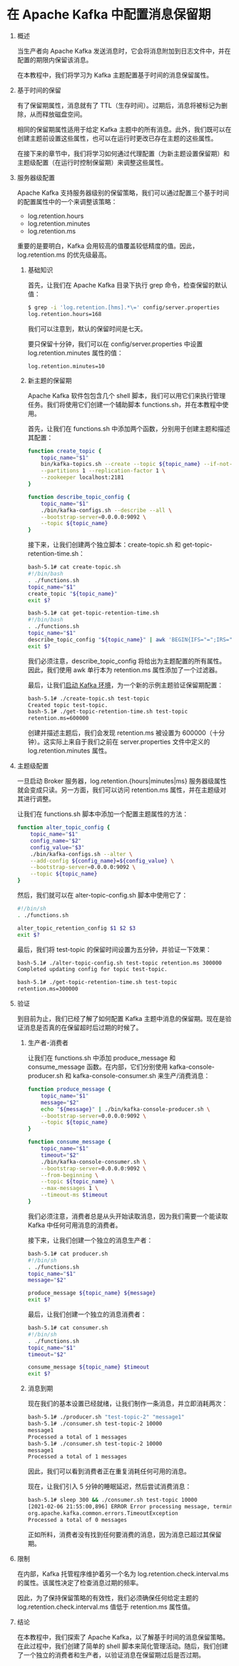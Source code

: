 # 在 Apache Kafka 中配置消息保留期

1. 概述

    当生产者向 Apache Kafka 发送消息时，它会将消息附加到日志文件中，并在配置的期限内保留该消息。

    在本教程中，我们将学习为 Kafka 主题配置基于时间的消息保留属性。

2. 基于时间的保留

    有了保留期属性，消息就有了 TTL（生存时间）。过期后，消息将被标记为删除，从而释放磁盘空间。

    相同的保留期属性适用于给定 Kafka 主题中的所有消息。此外，我们既可以在创建主题前设置这些属性，也可以在运行时更改已存在主题的这些属性。

    在接下来的章节中，我们将学习如何通过代理配置（为新主题设置保留期）和主题级配置（在运行时控制保留期）来调整这些属性。

3. 服务器级配置

    Apache Kafka 支持服务器级别的保留策略，我们可以通过配置三个基于时间的配置属性中的一个来调整该策略：

    - log.retention.hours
    - log.retention.minutes
    - log.retention.ms

    重要的是要明白，Kafka 会用较高的值覆盖较低精度的值。因此，log.retention.ms 的优先级最高。

    1. 基础知识

        首先，让我们在 Apache Kafka 目录下执行 grep 命令，检查保留的默认值：

        ```bash
        $ grep -i 'log.retention.[hms].*\=' config/server.properties
        log.retention.hours=168
        ```

        我们可以注意到，默认的保留时间是七天。

        要只保留十分钟，我们可以在 config/server.properties 中设置 log.retention.minutes 属性的值：

        `log.retention.minutes=10`

    2. 新主题的保留期

        Apache Kafka 软件包包含几个 shell 脚本，我们可以用它们来执行管理任务。我们将使用它们创建一个辅助脚本 functions.sh，并在本教程中使用。

        首先，让我们在 functions.sh 中添加两个函数，分别用于创建主题和描述其配置：

        ```sh
        function create_topic {
            topic_name="$1"
            bin/kafka-topics.sh --create --topic ${topic_name} --if-not-exists \
            --partitions 1 --replication-factor 1 \
            --zookeeper localhost:2181
        }

        function describe_topic_config {
            topic_name="$1"
            ./bin/kafka-configs.sh --describe --all \
            --bootstrap-server=0.0.0.0:9092 \
            --topic ${topic_name}
        }
        ```

        接下来，让我们创建两个独立脚本：create-topic.sh 和 get-topic-retention-time.sh：

        ```sh
        bash-5.1# cat create-topic.sh
        #!/bin/bash
        . ./functions.sh
        topic_name="$1"
        create_topic "${topic_name}"
        exit $?
        ```

        ```sh
        bash-5.1# cat get-topic-retention-time.sh
        #!/bin/bash
        . ./functions.sh
        topic_name="$1"
        describe_topic_config "${topic_name}" | awk 'BEGIN{IFS="=";IRS=" "} /^[ ]*retention.ms/{print $1}'
        exit $?
        ```

        我们必须注意，describe_topic_config 将给出为主题配置的所有属性。因此，我们使用 awk 单行本为 retention.ms 属性添加了一个过滤器。

        最后，让我们[启动 Kafka 环境](https://kafka.apache.org/documentation/#quickstart_startserver)，为一个新的示例主题验证保留期配置：

        ```bash
        bash-5.1# ./create-topic.sh test-topic
        Created topic test-topic.
        bash-5.1# ./get-topic-retention-time.sh test-topic
        retention.ms=600000
        ```

        创建并描述主题后，我们会发现 retention.ms 被设置为 600000（十分钟）。这实际上来自于我们之前在 server.properties 文件中定义的 log.retention.minutes 属性。

4. 主题级配置

    一旦启动 Broker 服务器，log.retention.{hours|minutes|ms} 服务器级属性就会变成只读。另一方面，我们可以访问 retention.ms 属性，并在主题级对其进行调整。

    让我们在 functions.sh 脚本中添加一个配置主题属性的方法：

    ```sh
    function alter_topic_config {
        topic_name="$1"
        config_name="$2"
        config_value="$3"
        ./bin/kafka-configs.sh --alter \
        --add-config ${config_name}=${config_value} \
        --bootstrap-server=0.0.0.0:9092 \
        --topic ${topic_name}
    }
    ```

    然后，我们就可以在 alter-topic-config.sh 脚本中使用它了：

    ```sh
    #!/bin/sh
    . ./functions.sh

    alter_topic_retention_config $1 $2 $3
    exit $?
    ```

    最后，我们将 test-topic 的保留时间设置为五分钟，并验证一下效果：

    ```sh
    bash-5.1# ./alter-topic-config.sh test-topic retention.ms 300000
    Completed updating config for topic test-topic.

    bash-5.1# ./get-topic-retention-time.sh test-topic
    retention.ms=300000
    ```

5. 验证

    到目前为止，我们已经了解了如何配置 Kafka 主题中消息的保留期。现在是验证消息是否真的在保留超时后过期的时候了。

    1. 生产者-消费者

        让我们在 functions.sh 中添加 produce_message 和 consume_message 函数。在内部，它们分别使用 kafka-console-producer.sh 和 kafka-console-consumer.sh 来生产/消费消息：

        ```sh
        function produce_message {
            topic_name="$1"
            message="$2"
            echo "${message}" | ./bin/kafka-console-producer.sh \
            --bootstrap-server=0.0.0.0:9092 \
            --topic ${topic_name}
        }

        function consume_message {
            topic_name="$1"
            timeout="$2"
            ./bin/kafka-console-consumer.sh \
            --bootstrap-server=0.0.0.0:9092 \
            --from-beginning \
            --topic ${topic_name} \
            --max-messages 1 \
            --timeout-ms $timeout
        }
        ```

        我们必须注意，消费者总是从头开始读取消息，因为我们需要一个能读取 Kafka 中任何可用消息的消费者。

        接下来，让我们创建一个独立的消息生产者：

        ```sh
        bash-5.1# cat producer.sh
        #!/bin/sh
        . ./functions.sh
        topic_name="$1"
        message="$2"

        produce_message ${topic_name} ${message}
        exit $?
        ```

        最后，让我们创建一个独立的消息消费者：

        ```sh
        bash-5.1# cat consumer.sh
        #!/bin/sh
        . ./functions.sh
        topic_name="$1"
        timeout="$2"

        consume_message ${topic_name} $timeout
        exit $?
        ```

    2. 消息到期

        现在我们的基本设置已经就绪，让我们制作一条消息，并立即消耗两次：

        ```sh
        bash-5.1# ./producer.sh "test-topic-2" "message1"
        bash-5.1# ./consumer.sh test-topic-2 10000
        message1
        Processed a total of 1 messages
        bash-5.1# ./consumer.sh test-topic-2 10000
        message1
        Processed a total of 1 messages
        ```

        因此，我们可以看到消费者正在重复消耗任何可用的消息。

        现在，让我们引入 5 分钟的睡眠延迟，然后尝试消费消息：

        ```sh
        bash-5.1# sleep 300 && ./consumer.sh test-topic 10000
        [2021-02-06 21:55:00,896] ERROR Error processing message, terminating consumer process:  (kafka.tools.ConsoleConsumer$)
        org.apache.kafka.common.errors.TimeoutException
        Processed a total of 0 messages
        ```

        正如所料，消费者没有找到任何要消费的消息，因为消息已超过其保留期。

6. 限制

    在内部，Kafka 托管程序维护着另一个名为 log.retention.check.interval.ms 的属性。该属性决定了检查消息过期的频率。

    因此，为了保持保留策略的有效性，我们必须确保任何给定主题的 log.retention.check.interval.ms 值低于 retention.ms 属性值。

7. 结论

    在本教程中，我们探索了 Apache Kafka，以了解基于时间的消息保留策略。在此过程中，我们创建了简单的 shell 脚本来简化管理活动。随后，我们创建了一个独立的消费者和生产者，以验证消息在保留期过后是否过期。
